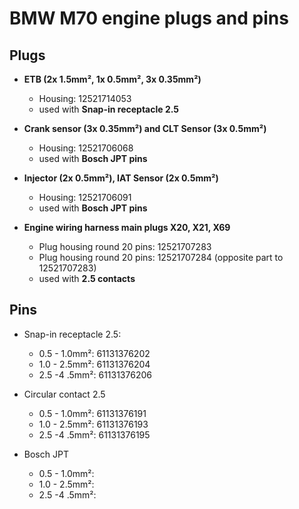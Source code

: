 # BMW M70 engine plugs and pins #

## Plugs ##

- **ETB (2x 1.5mm², 1x 0.5mm², 3x 0.35mm²)**
  - Housing: 12521714053
  - used with **Snap-in receptacle 2.5**

- **Crank sensor (3x 0.35mm²) and CLT Sensor (3x 0.5mm²)**
  - Housing: 12521706068
  - used with **Bosch JPT pins**

- **Injector (2x 0.5mm²), IAT Sensor (2x 0.5mm²)**
  - Housing: 12521706091
  - used with **Bosch JPT pins**

- **Engine wiring harness main plugs X20, X21, X69**
  - Plug housing round 20 pins: 12521707283
  - Plug housing round 20 pins: 12521707284 (opposite part to 12521707283)
  - used with **2.5 contacts**

## Pins ##

- Snap-in receptacle 2.5:
  - 0.5 - 1.0mm²: 61131376202
  - 1.0 - 2.5mm²: 61131376204
  - 2.5 -4 .5mm²: 61131376206

- Circular contact 2.5
  - 0.5 - 1.0mm²: 61131376191
  - 1.0 - 2.5mm²: 61131376193
  - 2.5 -4 .5mm²: 61131376195

- Bosch JPT
  - 0.5 - 1.0mm²: 
  - 1.0 - 2.5mm²: 
  - 2.5 -4 .5mm²: 
